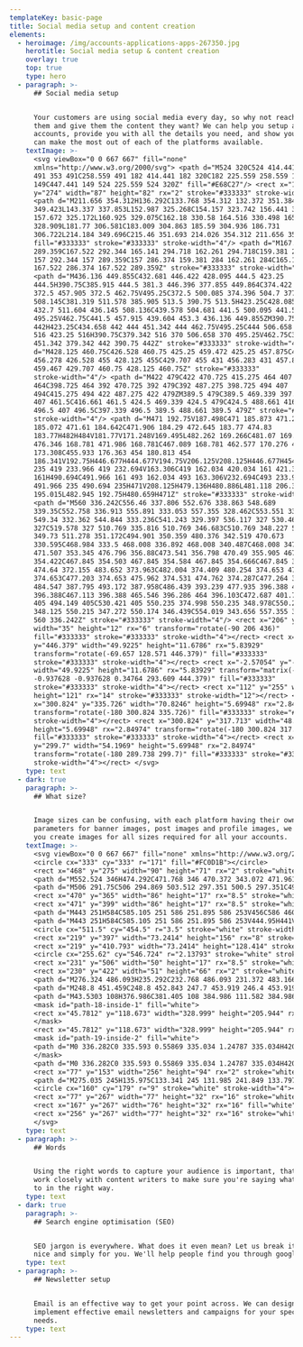 ```yaml
---
templateKey: basic-page
title: Social media setup and content creation
elements:
  - heroimage: /img/accounts-applications-apps-267350.jpg
    herotitle: Social media setup & content creation
    overlay: true
    top: true
    type: hero
  - paragraph: >-
      ## Social media setup


      Your customers are using social media every day, so why not reach out to
      them and give them the content they want? We can help you setup all your
      accounts, provide you with all the details you need, and show you how you
      can make the most out of each of the platforms available.
    textImage: >-
      <svg viewBox="0 0 667 667" fill="none"
      xmlns="http://www.w3.org/2000/svg"> <path d="M524 320C524 414.441 447.441
      491 353 491C258.559 491 182 414.441 182 320C182 225.559 258.559 149 353
      149C447.441 149 524 225.559 524 320Z" fill="#E68C27"/> <rect x="131"
      y="274" width="87" height="82" rx="2" stroke="#333333" stroke-width="4"/>
      <path d="M211.656 354.312H136.292C133.768 354.312 132.372 351.384 133.961
      349.423L143.337 337.853L152.987 325.268C154.157 323.742 156.441 323.696
      157.672 325.172L160.925 329.075C162.18 330.58 164.516 330.498 165.663
      328.909L181.77 306.581C183.009 304.863 185.59 304.936 186.731
      306.722L214.184 349.696C215.46 351.693 214.026 354.312 211.656 354.312Z"
      fill="#333333" stroke="#333333" stroke-width="4"/> <path d="M167.522
      289.359C167.522 292.344 165.141 294.718 162.261 294.718C159.381 294.718
      157 292.344 157 289.359C157 286.374 159.381 284 162.261 284C165.141 284
      167.522 286.374 167.522 289.359Z" stroke="#333333" stroke-width="4"/>
      <path d="M436.136 449.855C432.681 446.422 428.095 444.5 423.25
      444.5H390.75C385.915 444.5 381.3 446.396 377.855 449.864C374.422 453.319
      372.5 457.905 372.5 462.75V495.25C372.5 500.085 374.396 504.7 377.864
      508.145C381.319 511.578 385.905 513.5 390.75 513.5H423.25C428.085 513.5
      432.7 511.604 436.145 508.136C439.578 504.681 441.5 500.095 441.5
      495.25V462.75C441.5 457.915 439.604 453.3 436.136 449.855ZM390.75
      442H423.25C434.658 442 444 451.342 444 462.75V495.25C444 506.658 434.658
      516 423.25 516H390.75C379.342 516 370 506.658 370 495.25V462.75C370
      451.342 379.342 442 390.75 442Z" stroke="#333333" stroke-width="4"/> <path
      d="M428.125 460.75C426.528 460.75 425.25 459.472 425.25 457.875C425.25
      456.278 426.528 455 428.125 455C429.707 455 431 456.283 431 457.875C431
      459.467 429.707 460.75 428.125 460.75Z" stroke="#333333"
      stroke-width="4"/> <path d="M422 479C422 470.725 415.275 464 407
      464C398.725 464 392 470.725 392 479C392 487.275 398.725 494 407
      494C415.275 494 422 487.275 422 479ZM389.5 479C389.5 469.339 397.339 461.5
      407 461.5C416.661 461.5 424.5 469.339 424.5 479C424.5 488.661 416.661
      496.5 407 496.5C397.339 496.5 389.5 488.661 389.5 479Z" stroke="#333333"
      stroke-width="4"/> <path d="M471 192.75V187.498C471 185.873 471.248
      185.072 471.61 184.642C471.906 184.29 472.645 183.77 474.83
      183.77H482H484V181.77V171.248V169.495L482.262 169.266C481.07 169.108
      476.346 168.781 471.986 168.781C467.089 168.781 462.577 170.276 459.268
      173.308C455.933 176.363 454 180.813 454
      186.341V192.75H446.677H444.677V194.75V206.125V208.125H446.677H454V235H421.306C420.034
      235 419 233.966 419 232.694V163.306C419 162.034 420.034 161 421.306
      161H490.694C491.966 161 493 162.034 493 163.306V232.694C493 233.966
      491.966 235 490.694 235H471V208.125H479.136H480.886L481.118 206.39L482.642
      195.015L482.945 192.75H480.659H471Z" stroke="#333333" stroke-width="4"/>
      <path d="M560 336.242C556.46 337.806 552.676 338.863 548.689
      339.35C552.758 336.913 555.891 333.053 557.355 328.462C553.551 330.717
      549.34 332.362 544.844 333.236C541.243 329.397 536.117 327 530.462
      327C519.578 327 510.769 335.816 510.769 346.683C510.769 348.227 510.932
      349.73 511.278 351.172C494.901 350.359 480.376 342.519 470.673
      330.595C468.984 333.5 468.008 336.892 468.008 340.487C468.008 347.312
      471.507 353.345 476.796 356.88C473.541 356.798 470.49 355.905 467.845
      354.422C467.845 354.503 467.845 354.584 467.845 354.666C467.845 364.212
      474.64 372.155 483.652 373.963C482.004 374.409 480.254 374.653 478.464
      374.653C477.203 374.653 475.962 374.531 474.762 374.287C477.264 382.108
      484.547 387.795 493.172 387.958C486.439 393.239 477.935 396.388 468.699
      396.388C467.113 396.388 465.546 396.286 464 396.103C472.687 401.75 483.041
      405 494.149 405C530.421 405 550.235 374.998 550.235 348.978C550.235
      348.125 550.215 347.272 550.174 346.439C554.019 343.656 557.355 340.203
      560 336.242Z" stroke="#333333" stroke-width="4"/> <rect x="206" y="436"
      width="35" height="12" rx="6" transform="rotate(-90 206 436)"
      fill="#333333" stroke="#333333" stroke-width="4"></rect> <rect x="128.571"
      y="446.379" width="49.9225" height="11.6786" rx="5.83929"
      transform="rotate(-69.657 128.571 446.379)" fill="#333333"
      stroke="#333333" stroke-width="4"></rect> <rect x="-2.57054" y="-1.17998"
      width="49.9225" height="11.6786" rx="5.83929" transform="matrix(-0.34764
      -0.937628 -0.937628 0.34764 293.609 444.379)" fill="#333333"
      stroke="#333333" stroke-width="4"></rect> <rect x="112" y="255" width="206"
      height="121" rx="14" stroke="#333333" stroke-width="12"></rect> <rect
      x="300.824" y="335.726" width="70.8246" height="5.69948" rx="2.84974"
      transform="rotate(-180 300.824 335.726)" fill="#333333" stroke="#333333"
      stroke-width="4"></rect> <rect x="300.824" y="317.713" width="48.6543"
      height="5.69948" rx="2.84974" transform="rotate(-180 300.824 317.713)"
      fill="#333333" stroke="#333333" stroke-width="4"></rect> <rect x="289.738"
      y="299.7" width="54.1969" height="5.69948" rx="2.84974"
      transform="rotate(-180 289.738 299.7)" fill="#333333" stroke="#333333"
      stroke-width="4"></rect> </svg>
    type: text
  - dark: true
    paragraph: >-
      ## What size?


      Image sizes can be confusing, with each platform having their own
      parameters for banner images, post images and profile images, we can help
      you create images for all sizes required for all your accounts.
    textImage: >-
      <svg viewBox="0 0 667 667" fill="none" xmlns="http://www.w3.org/2000/svg">
      <circle cx="333" cy="333" r="171" fill="#FC0D1B"></circle>
      <rect x="468" y="275" width="90" height="71" rx="2" stroke="white" stroke-width="4"></rect>
      <path d="M552.524 346H474.292C471.768 346 470.372 343.072 471.961 341.111L481.776 329L491.819 315.903C492.989 314.377 495.272 314.33 496.503 315.807L500.024 320.031C501.279 321.535 503.616 321.454 504.762 319.865L521.558 296.581C522.798 294.863 525.379 294.936 526.519 296.722L555.052 341.385C556.327 343.382 554.893 346 552.524 346Z" fill="white" stroke="white" stroke-width="4"></path>
      <path d="M506 291.75C506 294.869 503.512 297.351 500.5 297.351C497.488 297.351 495 294.869 495 291.75C495 288.631 497.488 286.148 500.5 286.148C503.512 286.148 506 288.631 506 291.75Z" stroke="white" stroke-width="4"></path>
      <rect x="470" y="365" width="86" height="17" rx="8.5" stroke="white" stroke-width="4"></rect>
      <rect x="471" y="399" width="86" height="17" rx="8.5" stroke="white" stroke-width="4"></rect>
      <path d="M443 251H584C585.105 251 586 251.895 586 253V456C586 460.418 582.418 464 578 464H449C444.582 464 441 460.418 441 456V253C441 251.895 441.895 251 443 251Z" stroke="white" stroke-width="4"></path>
      <path d="M443 251H584C585.105 251 586 251.895 586 253V444.95H441V253C441 251.895 441.895 251 443 251Z" stroke="white" stroke-width="4"></path>
      <circle cx="511.5" cy="454.5" r="3.5" stroke="white" stroke-width="4"></circle>
      <rect x="219" y="397" width="73.2414" height="156" rx="8" stroke="white" stroke-width="4"></rect>
      <rect x="219" y="410.793" width="73.2414" height="128.414" stroke="white" stroke-width="4"></rect>
      <circle cx="255.62" cy="546.724" r="2.13793" stroke="white" stroke-width="4"></circle>
      <rect x="231" y="506" width="50" height="17" rx="8.5" stroke="white" stroke-width="4"></rect>
      <rect x="230" y="422" width="51" height="66" rx="2" stroke="white" stroke-width="4"></rect>
      <path d="M276.324 486.093H235.292C232.768 486.093 231.372 483.166 232.961 481.205L237.082 476.12L242.03 469.667C243.2 468.141 245.484 468.094 246.715 469.571L246.764 469.631C248.019 471.135 250.356 471.054 251.502 469.465L259.353 458.581C260.592 456.863 263.174 456.936 264.314 458.722L278.852 481.478C280.127 483.475 278.693 486.093 276.324 486.093Z" fill="white" stroke="white" stroke-width="4"></path>
      <path d="M248.8 451.459C248.8 452.843 247.7 453.919 246.4 453.919C245.1 453.919 244 452.843 244 451.459C244 450.076 245.1 449 246.4 449C247.7 449 248.8 450.076 248.8 451.459Z" stroke="white" stroke-width="4"></path>
      <path d="M43.5303 108H376.986C381.405 108 384.986 111.582 384.986 116V336.46H35.5303V116C35.5303 111.582 39.112 108 43.5303 108Z" stroke="white" stroke-width="4"></path>
      <mask id="path-18-inside-1" fill="white">
      <rect x="45.7812" y="118.673" width="328.999" height="205.944" rx="2"></rect>
      </mask>
      <rect x="45.7812" y="118.673" width="328.999" height="205.944" rx="2" stroke="white" stroke-width="8" mask="url(#path-18-inside-1)"></rect>
      <mask id="path-19-inside-2" fill="white">
      <path d="M0 336.282C0 335.593 0.55869 335.034 1.24787 335.034H420.664C421.353 335.034 421.912 335.593 421.912 336.282V336.282C421.912 346.62 413.532 355 403.194 355H18.718C8.38035 355 0 346.62 0 336.282V336.282Z"></path>
      </mask>
      <path d="M0 336.282C0 335.593 0.55869 335.034 1.24787 335.034H420.664C421.353 335.034 421.912 335.593 421.912 336.282V336.282C421.912 346.62 413.532 355 403.194 355H18.718C8.38035 355 0 346.62 0 336.282V336.282Z" fill="white" stroke="white" stroke-width="8" mask="url(#path-19-inside-2)"></path>
      <rect x="77" y="153" width="256" height="94" rx="2" stroke="white" stroke-width="4"></rect>
      <path d="M275.035 245H135.975C133.341 245 131.985 241.849 133.797 239.937L138 235.5L152.265 220.302L170.935 199.358C172.094 198.057 174.115 198.015 175.328 199.267L184.951 209.196C186.19 210.474 188.261 210.399 189.404 209.036L221.376 170.912C222.621 169.426 224.927 169.494 226.083 171.051L277.444 240.211C278.914 242.191 277.501 245 275.035 245Z" fill="white" stroke="white" stroke-width="4"></path>
      <circle cx="160" cy="179" r="9" stroke="white" stroke-width="4"></circle>
      <rect x="77" y="267" width="77" height="32" rx="16" stroke="white" stroke-width="4"></rect>
      <rect x="167" y="267" width="76" height="32" rx="16" fill="white" stroke="white" stroke-width="4"></rect>
      <rect x="256" y="267" width="77" height="32" rx="16" stroke="white" stroke-width="4"></rect>
      </svg>
    type: text
  - paragraph: >-
      ## Words


      Using the right words to capture your audience is important, that's why we
      work closely with content writers to make sure you're saying what you need
      to in the right way.
    type: text
  - dark: true
    paragraph: >-
      ## Search engine optimisation (SEO)


      SEO jargon is everywhere. What does it even mean? Let us break it down
      nice and simply for you. We'll help people find you through google search.
    type: text
  - paragraph: >-
      ## Newsletter setup


      Email is an effective way to get your point across. We can design and
      implement effective email newsletters and campaigns for your specific
      needs.
    type: text
---
```


